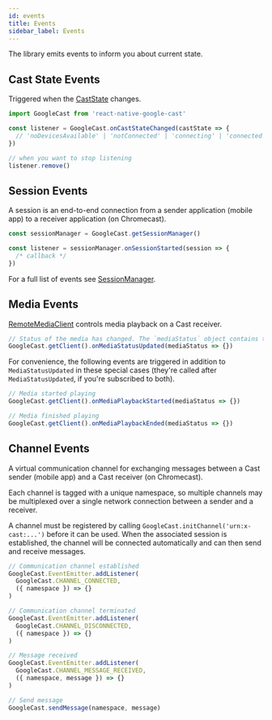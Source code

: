 ```yaml
---
id: events
title: Events
sidebar_label: Events
---
```


The library emits events to inform you about current state.

## Cast State Events

Triggered when the [CastState](../api/classes/castcontext#static-getcaststate) changes.

```js
import GoogleCast from 'react-native-google-cast'

const listener = GoogleCast.onCastStateChanged(castState => {
  // 'noDevicesAvailable' | 'notConnected' | 'connecting' | 'connected'
})

// when you want to stop listening
listener.remove()
```

## Session Events

A session is an end-to-end connection from a sender application (mobile app) to a receiver application (on Chromecast).

```js
const sessionManager = GoogleCast.getSessionManager()

const listener = sessionManager.onSessionStarted(session => {
  /* callback */
})
```

For a full list of events see [SessionManager](../api/classes/sessionmanager).

## Media Events

[RemoteMediaClient](../api/classes/remotemediaclient) controls media playback on a Cast receiver.

```js
// Status of the media has changed. The `mediaStatus` object contains the new status.
GoogleCast.getClient().onMediaStatusUpdated(mediaStatus => {})
```

For convenience, the following events are triggered in addition to `MediaStatusUpdated` in these special cases (they're called after `MediaStatusUpdated`, if you're subscribed to both).

```js
// Media started playing
GoogleCast.getClient().onMediaPlaybackStarted(mediaStatus => {})

// Media finished playing
GoogleCast.getClient().onMediaPlaybackEnded(mediaStatus => {})
```

## Channel Events

A virtual communication channel for exchanging messages between a Cast sender (mobile app) and a Cast receiver (on Chromecast).

Each channel is tagged with a unique namespace, so multiple channels may be multiplexed over a single network connection between a sender and a receiver.

A channel must be registered by calling `GoogleCast.initChannel('urn:x-cast:...')` before it can be used. When the associated session is established, the channel will be connected automatically and can then send and receive messages.

```js
// Communication channel established
GoogleCast.EventEmitter.addListener(
  GoogleCast.CHANNEL_CONNECTED,
  ({ namespace }) => {}
)

// Communication channel terminated
GoogleCast.EventEmitter.addListener(
  GoogleCast.CHANNEL_DISCONNECTED,
  ({ namespace }) => {}
)

// Message received
GoogleCast.EventEmitter.addListener(
  GoogleCast.CHANNEL_MESSAGE_RECEIVED,
  ({ namespace, message }) => {}
)

// Send message
GoogleCast.sendMessage(namespace, message)
```
